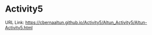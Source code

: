 # Activity5

URL Link:
https://cbernaaltun.github.io/Activity5/Altun_Activity5/Altun-Activity5.html
